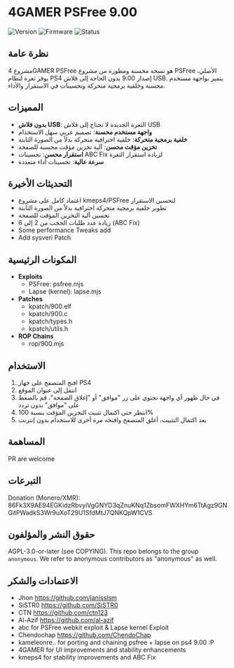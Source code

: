 # 4GAMER PSFree 9.00

![Version](https://img.shields.io/badge/Version-1.6.0-blue.svg)
![Firmware](https://img.shields.io/badge/Firmware-9.00-green.svg)
![Status](https://img.shields.io/badge/Status-Stable-success.svg)

## نظرة عامة

مشروع 4GAMER PSFree هو نسخة محسنة ومطورة من مشروع PSFree الأصلي، يوفر ثغرة لنظام PS4 إصدار 9.00 بدون الحاجة إلى فلاش USB. يتميز بواجهة مستخدم محسنة وخلفية برمجية متحركة وتحسينات في الاستقرار والأداء.

## المميزات

- **بدون فلاش USB**: الثغرة الجديدة لا تحتاج إلى فلاش USB
- **واجهة مستخدم محسنة**: تصميم عربي سهل الاستخدام
- **خلفية برمجية متحركة**: خلفية احترافية متحركة بدلاً من الصورة الثابتة
- **تخزين مؤقت محسن**: آلية تخزين مؤقت محسنة للصفحة
- **استقرار محسن**: تحسينات ABC Fix لزيادة استقرار الثغرة
- **سرعة عالية**: تحسينات أداء متعددة

## التحديثات الأخيرة

- اعتماد كامل على مشروع kmeps4/PSFree لتحسين الاستقرار
- تطوير خلفية برمجية متحركة احترافية بدلاً من الصورة الثابتة
- تحسين آلية التخزين المؤقت للصفحة
- زيادة عدد طلبات الحجب من 2 إلى 6 (ABC Fix)
- Some performance Tweaks add
- Add sysveri Patch

## المكونات الرئيسية

* **Exploits**
  * PSFree: psfree.mjs
  * Lapse (kernel): lapse.mjs
* **Patches**
  * kpatch/900.elf
  * kpatch/900.c
  * kpatch/types.h
  * kpatch/utils.h
* **ROP Chains**
  * rop/900.mjs

## الاستخدام

1. افتح المتصفح على جهاز PS4
2. انتقل إلى عنوان الموقع
3. في حال ظهور أي واجهة تحتوي على زر "موافق" أو "إغلاق الصفحة"، قم بالضغط على "موافق" بدون تردد
4. انتظر حتى اكتمال تثبيت التخزين المؤقت بنسبة 100%
5. بعد اكتمال التثبيت، أغلق المتصفح وافتحه مرة أخرى للاستخدام بدون إنترنت

## المساهمة

PR are welcome

## التبرعات

Donation (Monero/XMR):
86Fk3X9AE94EGKidzRbvyiVgGNYD3qZnuKNq1ZbsomFWXHYm6TtAgz9GNGitPWadkS3Wr9uXoT29U1SfdMtJ7QNKQpW1CVS

## حقوق النشر والمؤلفون

AGPL-3.0-or-later (see COPYING). This repo belongs to the group
`anonymous`. We refer to anonymous contributors as "anonymous" as well.

## الاعتمادات والشكر

- Jhon https://github.com/janisslsm
- SiSTR0 https://github.com/SiSTR0
- CTN https://github.com/ctn123
- Al-Azif https://github.com/al-azif
- abc for PSFree webkit exploit & Lapse kernel Exploit
- Chendochap https://github.com/ChendoChap
- kameleonre.. for porting and chaining psfree + lapse on ps4 9.00 :P
- 4GAMER for UI improvements and stability enhancements
- kmeps4 for stability improvements and ABC Fix
